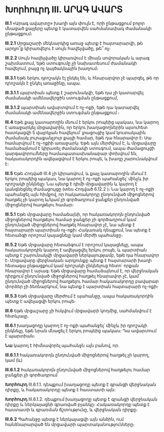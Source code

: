 Խորհուրդ III. ԱՐԱԳ ԱՎԱՐՏ
========================

**III.1** «Արագ ավարտը» խաղի այն փուլն է, որի ընթացքում բոլոր մնացած քայլերը պետք է կատարվեն սահմանափակ ժամանակի ընթացքում։

**III.2.1** Մրցաշարի մեկնարկից առաջ պետք է հայտարարվի, թե արդյո՞ք կիրառվելու է սույն հավելվածը, թե՞ ոչ։

**III.2.2** Սույն հավելվածը կիրառվում է միայն սովորական և արագ շախմատում, եթե ստուգումը չի նախատեսում ժամանակի հավելում, բայց ոչ կայծակնային խաղում։

**III.3.1** Եթե երկու դրոշակն էլ ընկել են, և հնարարվոր չէ պարզել, թե որ դրոշակն է ընկել առաջինը, ապա․

**III.3.1.1** պարտիան պետք է շարունակվի, եթե դա չի կատարվել ժամանակի ամենավերջին ստուգման ընթացքում,

**III.3.1.2** պարտիան ավարտվում է ոչ-ոքի, եթե դա կատարվել ժամանակի ամենավերջին ստուգման ընթացքում ։

**III.4** Եթե քայլ կատարողին մնում է երկու րոպեից պակաս, նա կարող է առաջարկել մրցավարին, որ երկու խաղացողներին այսուհետ հատկացվի 5 վայրկյան հավելում՝ լրացուցիչ կամ կուտակային ժամանակ յուրաքանչյուր քայլի համար, եթե դա հնարավոր է։ Սա համարվում է ոչ-ոքիի առաջարկ։ Եթե այն մերժվում է, և մրցավարը համաձայնում է կիրառել ժամանակի ստուգում, ապա ժամացույցի կարգավորումները համապատասխանաբար փոխվում են, հակառակորդին ավելացվում է երկու րոպե, և խաղը շարունակվում է։

**III.5** Եթե Հոդված III.4 չի կիրառվում, և քայլ կատարողին մնում է երկու րոպեից պակաս, նա կարող է ոչ-ոքի պահանջել՝ մինչև իր դրոշակի ընկնելը։ Նա պետք է դիմի մրցավարին և կարող է կանգնեցնել ժամացույցը (տես Հոդված 6.12.2 )։ Նա կարող է ոչ-ոքի պահանջել այն հիմքով, որ հակառակորդը ընդունված միջոցներով հաղթել չի կարող և/կամ չի գործադրում ջանքեր ընդունված միջոցներով հաղթելու համար։

**III.5.1** Եթե մրցավարը համաձայնի, որ հակառակորդն ընդունված միջոցներով հաղթելու համար ջանքեր չի գործադրում կամ ընդունված միջոցներով հաղթել հնարավոր չէ, նա պետք է հայտարարի պարտիան ոչ-ոքի։ Հակառակ դեպքում, նա պետք է հետաձգի որոշում կայացնելը կամ մերժի պահանջը։

**III.5.2** Եթե մրցավարը հետաձգում է որոշում կայացնելը, ապա հակառակորդին կարող է ավելացվել երկու րոպե, և պարտիան պետք է շարունակվի մրցավարի ներկայությամբ, եթե դա հնարավոր է։ Մրցավարը վերջնական արդյունքը պետք է հայտարարի խաղի հետագա ընթացքում կամ դրոշակի ընկնելուց հետո՝ որքան հնարավոր է արագ։ Եթե մրցավարը համաձայնում է, որ վերջնական դիրքում ընդունված միջոցներով հաղթել հնարավոր չէ, կամ՝ ընդունված միջոցներով հաղթելու համար հակառակորդը բավարար փորձեր չի ձեռնարկում, նա պետք է պարտիան հայտարարի ոչ-ոքի։

**III.5.3** Եթե մրցավարը մերժում է պահանջը, ապա հակառակորդին պետք է ավելացվի երկու րոպե։

**III.6** Եթե մրցաշարը չի հսկվում մրցավարի կողմից, սահմանվում է հետևյալը․

**III.6.1** խաղացողը կարող է ոչ-ոքի պահանջել՝ մինչև իր դրոշակի ընկնելը, եթե նրան մնացել է երկու րոպեից պակաս։ Դա ավարտում է պարտիան։

**Նա** կարող է հիմնավորել պահանջն այն բանով, որ․

**III.6.1.1** հակառակորդն ընդունված միջոցներով հաղթել չի կարող, կամ (և)

**III.6.1.2** հակառակորդն ընդունված միջոցներով հաղթելու համար ջանքեր չի գործադրում

**Խորհուրդ** III.6.1.1. դեպքում խաղացողը պետք է գրանցի վերջնական դիրքը, և հակառակորդը պետք է հաստատի այն։

**Խորհուրդ** III.6.1.2. դեպքում խաղացողը պետք է գրանցի վերջնական դիրքը և ներկայացնի գրառված բլանկը։ Հակառակորդը պետք է հաստատի և գրառման ճշտությունը, և վերջնական դիրքը։

**III.6.2** Պահանջը պետք է ներկայացվի այն անձին, ում հանձնարարված են մրցավարի պարտականությունները։